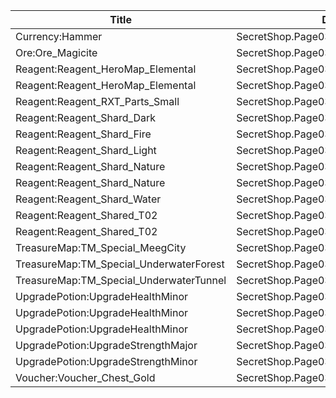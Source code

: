 | Title | Dev Name | Quantity | Currency |  Price |
| ----- | -------- | -------- | -------- |  ----- |
| Currency:Hammer | SecretShop.Page03.Misc.16 | 5 | Gems | 5 |
| Ore:Ore_Magicite | SecretShop.Page03.Ore.03 | 3 | Currency:Gold | 21250 |
| Reagent:Reagent_HeroMap_Elemental | SecretShop.Page03.Free.38 | 1 | Gems | 0 |
| Reagent:Reagent_HeroMap_Elemental | SecretShop.Page03.UnderworldTrader.39 | 1 | Gems | 200 |
| Reagent:Reagent_RXT_Parts_Small | SecretShop.Page03.Misc.18 | 1 | Currency:Gold | 50000 |
| Reagent:Reagent_Shard_Dark | SecretShop.Page03.Reagent.49 | 1 | Gems | 170 |
| Reagent:Reagent_Shard_Fire | SecretShop.Page03.UnderworldTrader.45 | 1 | Gems | 170 |
| Reagent:Reagent_Shard_Light | SecretShop.Page03.Reagent.53 | 1 | Gems | 170 |
| Reagent:Reagent_Shard_Nature | SecretShop.Page03.Shard.19 | 1 | Gems | 170 |
| Reagent:Reagent_Shard_Nature | SecretShop.Page03.UnderworldTrader.43 | 1 | Gems | 140 |
| Reagent:Reagent_Shard_Water | SecretShop.Page03.Reagent.60 | 1 | Gems | 170 |
| Reagent:Reagent_Shared_T02 | SecretShop.Page03.Reagent.40 | 10 | Currency:Gold | 2125 |
| Reagent:Reagent_Shared_T02 | SecretShop.Page03.UnderworldTraderGold.06 | 30 | Currency:Gold | 1500 |
| TreasureMap:TM_Special_MeegCity | SecretShop.Page03.UnderworldTrader.56 | 3 | Gems | 200 |
| TreasureMap:TM_Special_UnderwaterForest | SecretShop.Page03.TreasureMap.21 | 1 | Gems | 340 |
| TreasureMap:TM_Special_UnderwaterTunnel | SecretShop.Page03.TreasureMap.22 | 1 | Gems | 340 |
| UpgradePotion:UpgradeHealthMinor | SecretShop.Page03.Elixir.17 | 15 | Gems | 4 |
| UpgradePotion:UpgradeHealthMinor | SecretShop.Page03.UnderworldTrader.33 | 15 | Gems | 4 |
| UpgradePotion:UpgradeHealthMinor | SecretShop.Page03.UnderworldTraderGold.08 | 15 | Currency:Gold | 2800 |
| UpgradePotion:UpgradeStrengthMajor | SecretShop.Page03.Elixir.19 | 5 | Gems | 25 |
| UpgradePotion:UpgradeStrengthMinor | SecretShop.Page03.Elixir.20 | 15 | Gems | 4 |
| Voucher:Voucher_Chest_Gold | SecretShop.Page03.CharShard.17 | 1 | Currency:Gold | 7500000 |
